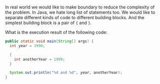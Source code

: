 In real world we would like to make boundary to reduce the complexity of the problem. In Java, we hate long list of statements too. We would like to separate different kinds of code to different building blocks. And the simplest building block is a pair of `{` and `}`.

What is the execution result of the following code:

```java
public static void main(String[] args) {
  int year = 1990;

  {
    int anotherYear = 1999;
  }

  System.out.println("%d and %d", year, anotherYear);
}
```